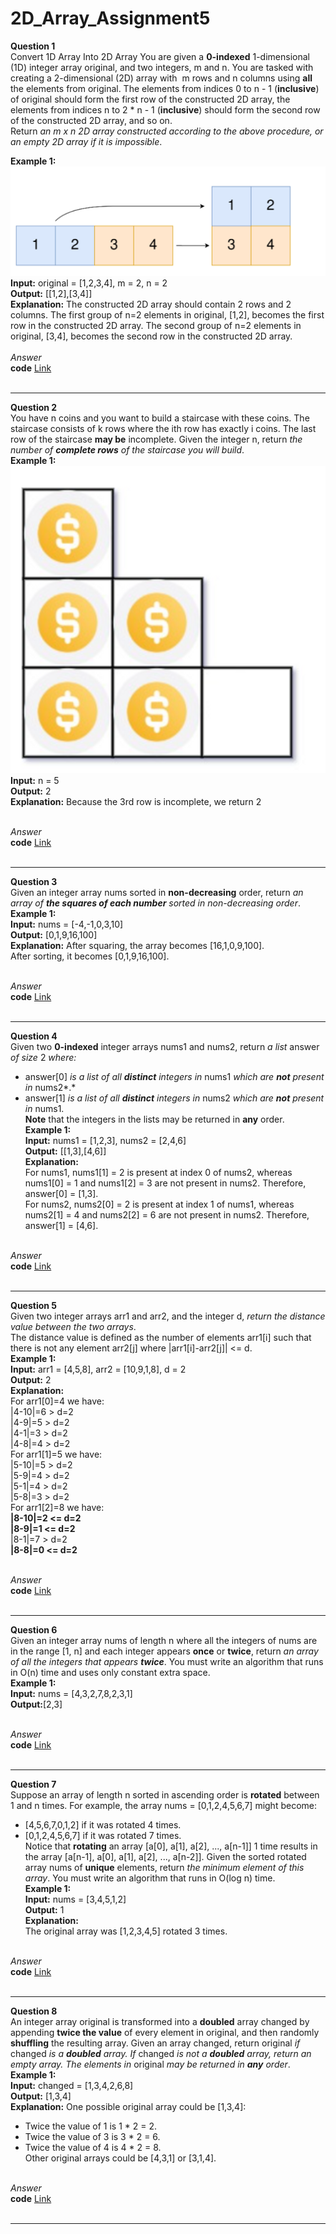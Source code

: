 # 2D_Array_Assignment5
**Question 1**<br>
Convert 1D Array Into 2D Array You are given a **0-indexed** 1-dimensional (1D) integer array original, and two integers, m and n. You are tasked with creating a 2-dimensional (2D) array with  m rows and n columns using **all** the elements from original.
The elements from indices 0 to n - 1 (**inclusive**) of original should form the first row of the constructed 2D array, the elements from indices n to 2 * n - 1 (**inclusive**) should form the second row of the constructed 2D array, and so on.<br>
Return *an m x n 2D array constructed according to the above procedure, or an empty 2D array if it is impossible*.<br>

**Example 1:**<br>
![example1](https://github.com/Srijana1425/2D_Array_Assignment5/blob/main/img/example1.png)<br>
**Input:** original = [1,2,3,4], m = 2, n = 2<br>
**Output:** [[1,2],[3,4]]<br>
**Explanation:** The constructed 2D array should contain 2 rows and 2 columns.
The first group of n=2 elements in original, [1,2], becomes the first row in the constructed 2D array.
The second group of n=2 elements in original, [3,4], becomes the second row in the constructed 2D array.<br><br>
*Answer*<br>
**code** [Link](https://github.com/Srijana1425/2D_Array_Assignment5/blob/main/ans1.js)<br><br>
*********************************************************************************************************************************************
**Question 2**<br>
You have n coins and you want to build a staircase with these coins. The staircase consists of k rows where the ith row has exactly i coins. The last row of the staircase **may be** incomplete.
Given the integer n, return *the number of **complete rows** of the staircase you will build*.<br>
**Example 1:**<br>
![example2](https://github.com/Srijana1425/2D_Array_Assignment5/blob/main/img/example2.png)<br>
**Input:** n = 5<br>
**Output:** 2<br>
**Explanation:** Because the 3rd row is incomplete, we return 2<br><br>

*Answer*<br>
**code** [Link](https://github.com/Srijana1425/2D_Array_Assignment5/blob/main/ans2.js)<br><br>
*********************************************************************************************************************************************
**Question 3**<br>
Given an integer array nums sorted in **non-decreasing** order, return *an array of **the squares of each number** sorted in non-decreasing order*.<br>
**Example 1:**<br>
**Input:** nums = [-4,-1,0,3,10]<br>
**Output:** [0,1,9,16,100]<br>
**Explanation:** After squaring, the array becomes [16,1,0,9,100].<br>
After sorting, it becomes [0,1,9,16,100].<br><br>

*Answer*<br>
**code** [Link](https://github.com/Srijana1425/2D_Array_Assignment5/blob/main/ans3.js)<br><br>
*********************************************************************************************************************************************
**Question 4**<br>
Given two **0-indexed** integer arrays nums1 and nums2, return *a list* answer *of size* 2 *where:*<br>
- answer[0] *is a list of all **distinct** integers in* nums1 *which are **not** present in* nums2*.*<br>
- answer[1] *is a list of all **distinct** integers in* nums2 *which are **not** present in* nums1.<br>
**Note** that the integers in the lists may be returned in **any** order.<br>
**Example 1:**<br>
**Input:** nums1 = [1,2,3], nums2 = [2,4,6]<br>
**Output:** [[1,3],[4,6]]<br>
**Explanation:**<br>
For nums1, nums1[1] = 2 is present at index 0 of nums2, whereas nums1[0] = 1 and nums1[2] = 3 are not present in nums2. Therefore, answer[0] = [1,3].<br>
For nums2, nums2[0] = 2 is present at index 1 of nums1, whereas nums2[1] = 4 and nums2[2] = 6 are not present in nums2. Therefore, answer[1] = [4,6].<br><br>


*Answer*<br>
**code** [Link](https://github.com/Srijana1425/2D_Array_Assignment5/blob/main/ans4.js)<br><br>
*********************************************************************************************************************************************
**Question 5**<br>
Given two integer arrays arr1 and arr2, and the integer d, *return the distance value between the two arrays*.<br>
The distance value is defined as the number of elements arr1[i] such that there is not any element arr2[j] where |arr1[i]-arr2[j]| <= d.<br>
**Example 1:**<br>
**Input:** arr1 = [4,5,8], arr2 = [10,9,1,8], d = 2<br>
**Output:** 2<br>
**Explanation:**<br>
For arr1[0]=4 we have:<br>
|4-10|=6 > d=2<br>
|4-9|=5 > d=2<br>
|4-1|=3 > d=2<br>
|4-8|=4 > d=2<br>
For arr1[1]=5 we have:<br>
|5-10|=5 > d=2<br>
|5-9|=4 > d=2<br>
|5-1|=4 > d=2<br>
|5-8|=3 > d=2<br>
For arr1[2]=8 we have:<br>
**|8-10|=2 <= d=2**<br>
**|8-9|=1 <= d=2**<br>
|8-1|=7 > d=2<br>
**|8-8|=0 <= d=2**<br><br>

*Answer*<br>
**code** [Link](https://github.com/Srijana1425/2D_Array_Assignment5/blob/main/ans5.js)<br><br>
*********************************************************************************************************************************************
**Question 6**<br>
Given an integer array nums of length n where all the integers of nums are in the range [1, n] and each integer appears **once** or **twice**, return *an array of all the integers that appears **twice***.
You must write an algorithm that runs in O(n) time and uses only constant extra space.<br>
**Example 1:**<br>
**Input:** nums = [4,3,2,7,8,2,3,1]<br>
**Output:**[2,3]<br><br>

*Answer*<br>
**code** [Link](https://github.com/Srijana1425/2D_Array_Assignment5/blob/main/ans6.js)<br><br>
*********************************************************************************************************************************************
**Question 7**<br>
Suppose an array of length n sorted in ascending order is **rotated** between 1 and n times. For example, the array nums = [0,1,2,4,5,6,7] might become:<br>
- [4,5,6,7,0,1,2] if it was rotated 4 times.<br>
- [0,1,2,4,5,6,7] if it was rotated 7 times.<br>
Notice that **rotating** an array [a[0], a[1], a[2], ..., a[n-1]] 1 time results in the array [a[n-1], a[0], a[1], a[2], ..., a[n-2]].
Given the sorted rotated array nums of **unique** elements, return *the minimum element of this array*.
You must write an algorithm that runs in O(log n) time.<br>
**Example 1:**<br>
**Input:** nums = [3,4,5,1,2]<br>
**Output:** 1<br>
**Explanation:**<br>
The original array was [1,2,3,4,5] rotated 3 times.<br><br>

*Answer*<br>
**code** [Link](https://github.com/Srijana1425/2D_Array_Assignment5/blob/main/ans7.js)<br><br>
*********************************************************************************************************************************************
**Question 8**<br>
An integer array original is transformed into a **doubled** array changed by appending **twice the value** of every element in original, and then randomly **shuffling** the resulting array.
Given an array changed, return original *if* changed *is a **doubled** array. If* changed *is not a **doubled** array, return an empty array. The elements in* original *may be returned in **any** order*.<br>
**Example 1:**<br>
**Input:** changed = [1,3,4,2,6,8]<br>
**Output:** [1,3,4]<br>
**Explanation:** One possible original array could be [1,3,4]:<br>
- Twice the value of 1 is 1 * 2 = 2.<br>
- Twice the value of 3 is 3 * 2 = 6.<br>
- Twice the value of 4 is 4 * 2 = 8.<br>
Other original arrays could be [4,3,1] or [3,1,4].<br><br>


*Answer*<br>
**code** [Link](https://github.com/Srijana1425/2D_Array_Assignment5/blob/main/ans8.js)<br><br>
*********************************************************************************************************************************************

